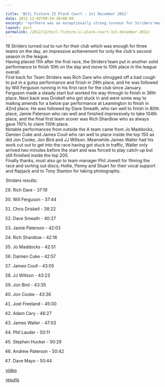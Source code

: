 ```yaml
---

title: 'BCCL Fixture II Plock Court - 1st December 2012'
date: 2012-12-02T09:54:36+00:00
excerpt: "<p>There was an exceptionally strong turnout for Striders'men in the second Birmingham League Fixture at a muddy Plock Court on Saturday..</p>"
layout: post
permalink: /2012/12/bccl-fixture-ii-plock-court-1st-december-2012/
---
```

</p> 

19 Striders turned out to run for their club which was enough for three teams on the day, an impressive achievement for only the club's second season in the league.  
Having placed 11th after the first race, the Striders'team put in another solid performance to finish 10th on the day and move to 10th place in the league overall.  
First back for Team Striders was Rich Dare who shrugged off a bad cough to put in a gutsy performance and finish in 29th place, and he was followed by Will Ferguson running in his first race for the club since January. Ferguson made a steady start but worked his way through to finish in 36th place. Next back was Driskell who got stuck in and went some way to maikng amends for a below par performance at Leamington to finish in 42nd place. He was followed by Dave Smeath, who ran well to finish in 80th place; Jamie Paterson who ran well and finished impressively to take 104th place, and the final first team scorer was Rich Shardlow who as always gave 110% to claim 110th place.  
Notable performances from outside the A team came from Jo Maddocks, Damien Cuke and James Coull who ran well to place inside the top 150 as did Jon Cooke, Jon Bird and JJ Willson. Meanwhile James Waller had his work cut out to get into the race having got stuck in traffic, Waller only arrived two minutes before the start and was forced to play catch-up but still finished inside the top 200.  
Finally thanks, must also go to team manager Phil Jowett for filming the race and sorting out discs; Hollie, Penny and Stuart for their vocal support and flapjack and to Tony Stanton for taking photographs.

Striders results:

29) Rich Dare - 37:19

36) Will Ferguson - 37:44

42) Chris Driskell - 38:22

80) Dave Smeath - 40:27

104) Jamie Paterson - 42:03

110) Rich Shardlow - 42:16

123) Jo Maddocks - 42:51

126) Damien Cuke - 42:57

131) James Coull - 43:05

139) JJ Willson - 43:23

143) Jon Bird - 43:35

144) Jon Cooke - 43:36

160) Joel Freeland - 45:00

177) Adam Cary - 46:27

180) James Waller - 47:03

199) Phil Lauder - 50:11

200) Stephen Hucker - 50:29

202) Andrew Paterson - 50:42

203) Dave Mayo - 50:44

<a href="http://www.youtube.com/watch?v=_WFeTRYaCrQ" target="_blank" rel="nofollow">video</a>

<a href="/assets/pdf/results/bcclplockcourtresults01122012.pdf" target="_blank" rel="nofollow">results</a>
